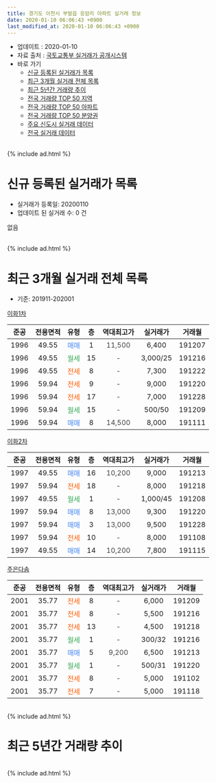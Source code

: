 ```yaml
---
title: 경기도 이천시 부발읍 응암리 아파트 실거래 정보
date: 2020-01-10 06:06:43 +0900
last_modified_at: 2020-01-10 06:06:43 +0900
---
```


* 업데이트 : 2020-01-10
* 자료 출처 : [국토교통부 실거래가 공개시스템](http://rt.molit.go.kr)
* 바로 가기
    * [신규 등록된 실거래가 목록](#신규-등록된-실거래가-목록)
    * [최근 3개월 실거래 전체 목록](#최근-3개월-실거래-전체-목록)
    * [최근 5년간 거래량 추이](#최근-5년간-거래량-추이)
    * [전국 거래량 TOP 50 지역](https://inasie.github.io/apt-trade-info/최근-3개월-전국에서-가장-거래가-많이-발생한-지역)
    * [전국 거래량 TOP 50 아파트](https://inasie.github.io/apt-trade-info/최근-3개월-전국에서-가장-거래가-많이-발생한-아파트)
    * [전국 거래량 TOP 50 분양권](https://inasie.github.io/apt-trade-info/최근-3개월-전국에서-가장-거래가-많이-발생한-분양권)
    * [주요 신도시 실거래 데이터](https://inasie.github.io/apt-trade-info/주요-신도시)
    * [전국 실거래 데이터](https://inasie.github.io/apt-trade-info/전국)
<br>
{% include ad.html %}
<br>

# 신규 등록된 실거래가 목록
* 실거래가 등록일: 20200110
* 업데이트 된 실거래 수: 0 건

없음

<br>
{% include ad.html %}
<br>

# 최근 3개월 실거래 전체 목록
* 기준: 201911-202001


[이화1차](https://search.naver.com/search.naver?query=%EA%B2%BD%EA%B8%B0%EB%8F%84+%EC%9D%B4%EC%B2%9C%EC%8B%9C+%EB%B6%80%EB%B0%9C%EC%9D%8D+%EC%9D%91%EC%95%94%EB%A6%AC+%EC%9D%B4%ED%99%941%EC%B0%A8)

|준공|전용면적|유형|층|역대최고가|실거래가|거래월|
|:---:|:---:|:---:|:---:|:---:|:---:|:---:|
|1996|49.55|<span style="color:#4285f3">매매</span>|1|<span style="color:#444444">11,500</span>|6,400|191207|
|1996|49.55|<span style="color:#34a853">월세</span>|15|<span style="color:#444444">-</span>|3,000/25|191216|
|1996|49.55|<span style="color:#ff5a00">전세</span>|8|<span style="color:#444444">-</span>|7,300|191222|
|1996|59.94|<span style="color:#ff5a00">전세</span>|9|<span style="color:#444444">-</span>|9,000|191220|
|1996|59.94|<span style="color:#ff5a00">전세</span>|17|<span style="color:#444444">-</span>|7,000|191228|
|1996|59.94|<span style="color:#34a853">월세</span>|15|<span style="color:#444444">-</span>|500/50|191209|
|1996|59.94|<span style="color:#4285f3">매매</span>|8|<span style="color:#444444">14,500</span>|8,000|191111|

[이화2차](https://search.naver.com/search.naver?query=%EA%B2%BD%EA%B8%B0%EB%8F%84+%EC%9D%B4%EC%B2%9C%EC%8B%9C+%EB%B6%80%EB%B0%9C%EC%9D%8D+%EC%9D%91%EC%95%94%EB%A6%AC+%EC%9D%B4%ED%99%942%EC%B0%A8)

|준공|전용면적|유형|층|역대최고가|실거래가|거래월|
|:---:|:---:|:---:|:---:|:---:|:---:|:---:|
|1997|49.55|<span style="color:#4285f3">매매</span>|16|<span style="color:#444444">10,200</span>|9,000|191213|
|1997|59.94|<span style="color:#ff5a00">전세</span>|18|<span style="color:#444444">-</span>|8,000|191218|
|1997|49.55|<span style="color:#34a853">월세</span>|1|<span style="color:#444444">-</span>|1,000/45|191208|
|1997|59.94|<span style="color:#4285f3">매매</span>|8|<span style="color:#444444">13,000</span>|9,300|191220|
|1997|59.94|<span style="color:#4285f3">매매</span>|3|<span style="color:#444444">13,000</span>|9,500|191228|
|1997|59.94|<span style="color:#ff5a00">전세</span>|10|<span style="color:#444444">-</span>|8,000|191108|
|1997|49.55|<span style="color:#4285f3">매매</span>|14|<span style="color:#444444">10,200</span>|7,800|191115|

[주은다솜](https://search.naver.com/search.naver?query=%EA%B2%BD%EA%B8%B0%EB%8F%84+%EC%9D%B4%EC%B2%9C%EC%8B%9C+%EB%B6%80%EB%B0%9C%EC%9D%8D+%EC%9D%91%EC%95%94%EB%A6%AC+%EC%A3%BC%EC%9D%80%EB%8B%A4%EC%86%9C)

|준공|전용면적|유형|층|역대최고가|실거래가|거래월|
|:---:|:---:|:---:|:---:|:---:|:---:|:---:|
|2001|35.77|<span style="color:#ff5a00">전세</span>|8|<span style="color:#444444">-</span>|6,000|191209|
|2001|35.77|<span style="color:#ff5a00">전세</span>|8|<span style="color:#444444">-</span>|5,500|191216|
|2001|35.77|<span style="color:#ff5a00">전세</span>|13|<span style="color:#444444">-</span>|4,500|191218|
|2001|35.77|<span style="color:#34a853">월세</span>|1|<span style="color:#444444">-</span>|300/32|191216|
|2001|35.77|<span style="color:#4285f3">매매</span>|5|<span style="color:#444444">9,200</span>|6,500|191213|
|2001|35.77|<span style="color:#34a853">월세</span>|1|<span style="color:#444444">-</span>|500/31|191220|
|2001|35.77|<span style="color:#ff5a00">전세</span>|8|<span style="color:#444444">-</span>|5,000|191102|
|2001|35.77|<span style="color:#ff5a00">전세</span>|7|<span style="color:#444444">-</span>|5,000|191118|


<br>
{% include ad.html %}
<br>

# 최근 5년간 거래량 추이


<div style="width:100%;">
    <canvas id="deal_progress" height="200"></canvas>
</div>

<script>
new Chart(document.getElementById("deal_progress"), {
    type: 'line',
    data: {
        labels: ['201501','201502','201503','201504','201505','201506','201507','201508','201509','201510','201511','201512','201601','201602','201603','201604','201605','201606','201607','201608','201609','201610','201611','201612','201701','201702','201703','201704','201705','201706','201707','201708','201709','201710','201711','201712','201801','201802','201803','201804','201805','201806','201807','201808','201809','201810','201811','201812','201901','201902','201903','201904','201905','201906','201907','201908','201909','201910','201911','201912','202001'],
        datasets: [{
            label: '매매',
            pointRadius: 1,
            data: [13, 4, 18, 11, 10, 13, 9, 8, 12, 15, 3, 5, 10, 7, 6, 12, 3, 6, 9, 4, 7, 8, 7, 8, 8, 6, 11, 8, 4, 10, 13, 9, 10, 9, 10, 8, 9, 2, 8, 3, 5, 8, 3, 6, 2, 7, 1, 8, 3, 5, 6, 3, 4, 3, 3, 3, 2, 7, 2, 5, 0],
            borderColor: "rgba(255, 201, 14, 1)",
            backgroundColor: "rgba(255, 201, 14, 0.5)",
            fill: false,
            lineTension: 0
        },{
            label: '전월세',
            pointRadius: 1,
            data: [12, 11, 27, 28, 22, 17, 16, 18, 10, 22, 13, 9, 16, 12, 20, 21, 6, 8, 5, 9, 12, 24, 11, 13, 6, 7, 8, 15, 4, 16, 9, 13, 12, 16, 11, 6, 7, 5, 12, 14, 7, 9, 8, 12, 8, 7, 7, 5, 12, 8, 11, 5, 9, 7, 7, 4, 6, 3, 3, 12, 0],
            borderColor: "rgba(0, 141, 185, 1)",
            backgroundColor: "rgba(0, 141, 185, 0.5)",
            fill: false,
            lineTension: 0
        }
        ]
    },
    options: {
        responsive: true,
        title: {
            display: false
        },
        tooltips: {
            mode: 'index',
            intersect: false
        },
        hover: {
            mode: 'nearest',
            intersect: true
        },
        scales: {
            xAxes: [{
                display: true,
                scaleLabel: {
                    display: true,
                    labelString: '년/월'
                }
            }],
            yAxes: [{
                display: true,
                ticks: {
                    suggestedMin: 0,
                },
                scaleLabel: {
                    display: true,
                    labelString: '실거래 수'
                }
            }]
        }
    }
});

</script>


<br>
{% include ad.html %}
<br>

